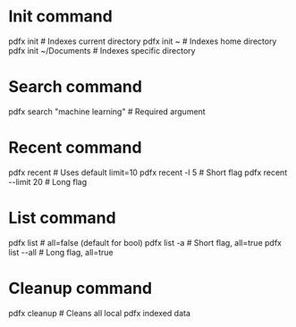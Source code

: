 # Init command
pdfx init                    # Indexes current directory
pdfx init ~                  # Indexes home directory
pdfx init ~/Documents        # Indexes specific directory


# Search command  
pdfx search "machine learning"  # Required argument 

# Recent command
pdfx recent                  # Uses default limit=10
pdfx recent -l 5             # Short flag
pdfx recent --limit 20       # Long flag

# List command
pdfx list                   # all=false (default for bool)
pdfx list -a                # Short flag, all=true
pdfx list --all             # Long flag, all=true

# Cleanup command
pdfx cleanup                # Cleans all local pdfx indexed data